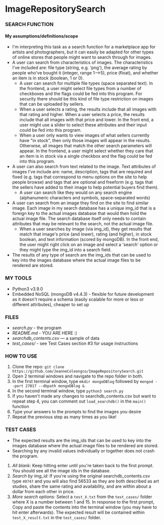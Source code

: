 # ImageRepositorySearch

### SEARCH FUNCTION
#### My assumptions/definitions/scope
* I'm interpreting this task as a search function for a marketplace app for artists and photographers, but it can easily be adapted for other types of online stores that people might want to search through for images.
* A user can search from characteristics of images. The characteristics I've included are: file type (string, e.g. 'png'), the average rating by people who've bought it (integer, range 1-->5), price (float), and whether an item is in stock (boolean, 1 or 0).
  * A user can search for multiple file types (space separated text). In the frontend, a user might select file types from a number of checkboxes and the flags could be fed into this program. For security there should be this kind of file type restriction on images that can be uploaded by sellers.
  * When a user selects a rating, the results include that all images with that rating and higher. When a user selects a price, the results include that all images with that price and lower. In the front end, a user might use a slider to select these attributes and their input could be fed into this program.
  * When a user only wants to view images of what sellers currently have "in stock", then only those images will appear in the results. Otherwise, all images that match the other search parameters will appear. In the frontend, a user might select whether they care that an item is in stock via a single checkbox and the flag could be fed into this program.
* A user can also search from text related to the image. Text attributes of images I've include are: name, description, tags that are required and fixed (e.g. tags that correspond to menu options on the site to help people browse) and tags that are optional and freeform (e.g. tags that the sellers have added to their image to help potential buyers find them). 
  * A user can search like they would on any search engine (alphanumeric characters and symbols, space-separated words) 
* A user can search from an image they find on the site to find similar image. Each image in my search database has a unique img_id that is a foreign key to the actual images database that would then hold the actual image file. The search database itself only needs to contain attributes that may be relevant to the search, not the actual image file.
  * When a user searches by image (via img_id), they get results that match that image's price (and lower), rating (and higher), in stock boolean, and text information (scored by mongoDB). In the front end, the user might right click on an image and select a 'search' option or they might type the img_id into a search field.
* The results of any type of search are the img_ids that can be used to key into the images database where the actual image files to be rendered are stored.

### MY TOOLS
* Python3 v3.9.0
* Embedded NoSQL (mongoDB v4.4.3) - flexible for future development as it doesn't require a schema (easily scalable for more or less or different attributes), cheaper to set up

### FILES
* *search.py* - the program
* *README.md* - YOU ARE HERE :)
* *searchdb_contents.csv* — a sample of data
* *test_cases/* - see Test Cases section #3 for usage instructions

### HOW TO USE
1. Clone the repo: `git clone https://github.com/JeanneColeongco/ImageRepositorySearch.git`
2. Open 2 terminal windows and navigate to the repo folder in both.
3. In the first terminal window, type `mkdir mongoDBlog` followed by `mongod --port 27017 --dbpath mongoDBlog &`
4. In the second terminal window, type `python3 search.py`
5. If you haven't made any changes to searchdb_contents.csv but want to repeat step 4, you can comment out `load_searchdb()` in the `main()` function
6. Type your answers to the prompts to find the images you desire
7. Repeat the previous step as many times as you like!

### TEST CASES
* The expected results are the img_ids that can be used to key into the images database where the actual image files to be rendered are stored.
* Searching by any invalid values individually or together does not crash the program.
1. *All blank:* Keep hitting enter until you're taken back to the first prompt. You should see all the image ids in the database.  
2. *Search by img_id:* If you're using the original searchdb_contents.csv type `49747` and you will also find 56533 as they are both described as art studies, share the same rating and availability, and are within about a dollar from each other in price.
3. *More search options:* Select a `test_X.txt` from the `test_cases/` folder where X is a number between 1 and 15. In response to the first prompt, Copy and paste the contents into the terminal window (you may have to hit enter afterwards). The expected result will be contained within `test_X_result.txt` in the `test_cases/` folder.
